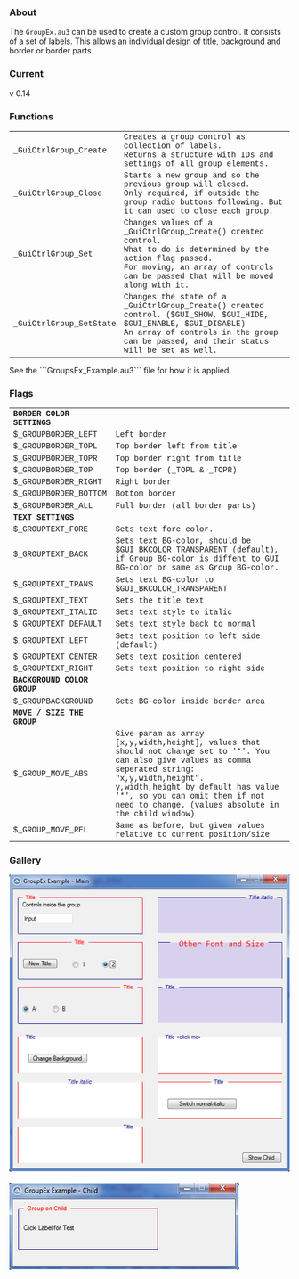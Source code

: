 ### About
<span>The ```GroupEx.au3``` can be used to create a custom group control. It consists of a set of labels. This allows an individual design of title, background and border or border parts.</span>
### Current
<span>v 0.14</span>

### Functions
<span><table style='font-family:"Courier New"'>
<tr><td>_GuiCtrlGroup_Create</td>
<td>Creates a group control as collection of labels.<br />Returns a structure with IDs and settings of all group elements.</td></tr>
<tr><td>_GuiCtrlGroup_Close</td>
<td>Starts a new group and so the previous group will closed.<br />Only required, if outside the group radio buttons following. But it can used to close each group.</td></tr>
<tr><td>_GuiCtrlGroup_Set</td>
<td>Changes values of a _GuiCtrlGroup_Create() created control.<br />What to do is determined by the action flag passed.<br />For moving, an array of controls can be passed that will be moved along with it.</td></tr>
<tr><td>_GuiCtrlGroup_SetState</td>
<td>Changes the state of a _GuiCtrlGroup_Create() created control. ($GUI_SHOW, $GUI_HIDE, $GUI_ENABLE, $GUI_DISABLE)<br />An array of controls in the group can be passed, and their status will be set as well.</td></tr>
</table></span>
<span>See the ```GroupsEx_Example.au3``` file for how it is applied.</span>

### Flags
<span><table style='font-family:"Courier New"'>
<tr><td><b>BORDER COLOR SETTINGS</b></td><td></td></tr>
<tr><td>$_GROUPBORDER_LEFT</td><td>Left border</td></tr>
<tr><td>$_GROUPBORDER_TOPL</td><td>Top border left from title</td></tr>
<tr><td>$_GROUPBORDER_TOPR</td><td>Top border right from title</td></tr>
<tr><td>$_GROUPBORDER_TOP</td><td>Top border (_TOPL &amp; _TOPR)</td></tr>
<tr><td>$_GROUPBORDER_RIGHT</td><td>Right border</td></tr>
<tr><td>$_GROUPBORDER_BOTTOM</td><td>Bottom border</td></tr>
<tr><td>$_GROUPBORDER_ALL</td><td>Full border (all border parts)</td></tr>
<tr><td><b>TEXT SETTINGS</b></td><td></td></tr>
<tr><td>$_GROUPTEXT_FORE</td><td>Sets text fore color.</td></tr>
<tr><td>$_GROUPTEXT_BACK</td><td>Sets text BG-color, should be $GUI_BKCOLOR_TRANSPARENT (default), if Group BG-color is diffent to GUI BG-color or same as Group BG-color.</td></tr>
<tr><td>$_GROUPTEXT_TRANS</td><td>Sets text BG-color to $GUI_BKCOLOR_TRANSPARENT</td></tr>
<tr><td>$_GROUPTEXT_TEXT</td><td>Sets the title text</td></tr>
<tr><td>$_GROUPTEXT_ITALIC</td><td>Sets text style to italic</td></tr>
<tr><td>$_GROUPTEXT_DEFAULT</td><td>Sets text style back to normal</td></tr>
<tr><td>$_GROUPTEXT_LEFT</td><td>Sets text position to left side (default)</td></tr>
<tr><td>$_GROUPTEXT_CENTER</td><td>Sets text position centered</td></tr>
<tr><td>$_GROUPTEXT_RIGHT</td><td>Sets text position to right side</td></tr>
<tr><td><b>BACKGROUND COLOR GROUP</b></td><td></td></tr>
<tr><td>$_GROUPBACKGROUND</td><td>Sets BG-color inside border area</td></tr>
<tr><td><b>MOVE / SIZE THE GROUP</b></td><td></td></tr>
<tr><td>$_GROUP_MOVE_ABS</td><td>Give param as array [x,y,width,height], values that should not change set to '*'. You can also give values as comma seperated string: "x,y,width,height".<br />y,width,height by default has value '*', so you can omit them if not need to change. (values absolute in the child window)</td></tr>
<tr><td>$_GROUP_MOVE_REL</td><td>Same as before, but given values relative to current position/size</td></tr>
</table></span>

### Gallery
![main](pic/1_main.png)<br /><br />
![child](pic/2_child.png)